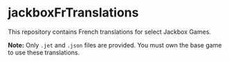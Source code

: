 # jackboxFrTranslations

This repository contains French translations for select Jackbox Games.

**Note:** Only `.jet` and `.json` files are provided. You must own the base game to use these translations.
